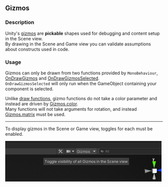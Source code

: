 ## Gizmos
### Description
Unity's [gizmos](https://docs.unity3d.com/ScriptReference/Gizmos.html) are **pickable** shapes used for debugging and content setup in the Scene view.  
By drawing in the Scene and Game view you can validate assumptions about constructs used in code.
### Usage
Gizmos can only be drawn from two functions provided by `MonoBehaviour`, [OnDrawGizmos](https://docs.unity3d.com/ScriptReference/MonoBehaviour.OnDrawGizmos.html) and [OnDrawGizmosSelected](https://docs.unity3d.com/ScriptReference/MonoBehaviour.OnDrawGizmosSelected.html).  
`OnDrawGizmosSelected` will only run when the GameObject containing your component is selected.  

Unlike [draw functions](Draw%20Functions.md), gizmo functions do not take a color parameter and instead are driven by [Gizmos.color](https://docs.unity3d.com/ScriptReference/Gizmos-color.html).  
Many functions will not take arguments for rotation, and instead [Gizmos.matrix](https://docs.unity3d.com/ScriptReference/Gizmos-matrix.html) must be used.

---  

To display gizmos in the Scene or Game view, toggles for each must be enabled.  

![Scene view gizmo toggle](../../Interface/Scene%20View/scene-view-gizmo-toggle.png)